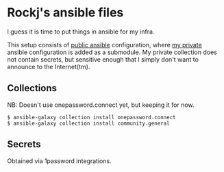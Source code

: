 
# Rockj's ansible files

I guess it is time to put things in ansible for my infra.

This setup consists of [public ansible](https://github.com/norrs/ansible) configuration,
where [my private](https://github.com/norrs/ansible-private) ansible configuration is added as a
submodule. My private collection does not contain secrets, but sensitive enough that I simply
don't want to announce to the Internet(tm).

## Collections

NB: Doesn't use onepassword.connect yet, but keeping it for now.

```
$ ansible-galaxy collection install onepassword.connect
$ ansible-galaxy collection install community.general
```

## Secrets

Obtained via 1password integrations.
